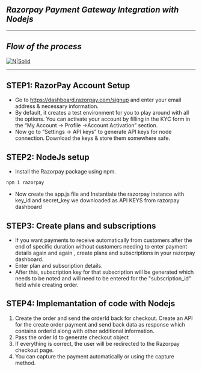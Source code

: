 ## _Razorpay Payment Gateway Integration with Nodejs_

---

## _Flow of the process_

[![N|Solid](https://miro.medium.com/max/1222/1*K5KVP37xOkBMelPsOwIVvw.png)](https://nodesource.com/products/nsolid)

---

## STEP1: RazorPay Account Setup

-   Go to https://dashboard.razorpay.com/signup and enter your email address & necessary information.
-   By default, it creates a test environment for you to play around with all the options. You can activate your account by filling in the KYC form in the “My Account -> Profile ->Account Activation” section.
-   Now go to “Settings -> API keys” to generate API keys for node connection. Download the keys & store them somewhere safe.

## STEP2: NodeJs setup

-   Install the Razorpay package using npm.

```sh
npm i razorpay
```

-   Now create the app.js file and Instantiate the razorpay instance with key_id and secret_key we downloaded as API KEYS from razorpay dashboard

## STEP3: Create plans and subscriptions

-   If you want payments to receive automatically from customers after the end of specific duration without customers needing to enter payment details again and again , create plans and subscriptions in your razorpay dashboard.
-   Enter plan and subscription details.
-   After this, subscription key for that subscription will be generated which needs to be noted and will need to be entered for the "subscription_id" field while creating order.

## STEP4: Implemantation of code with Nodejs

1. Create the order and send the orderId back for checkout. Create an API for the create order payment and send back data as response which contains orderId along with other additional information.
2. Pass the order Id to generate checkout object
3. If everything is correct, the user will be redirected to the Razorpay checkout page.
4. You can capture the payment automatically or using the capture method.
